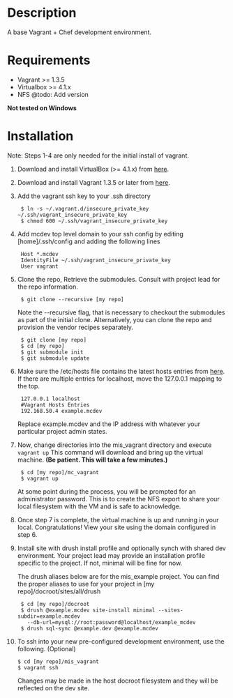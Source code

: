 # Description

A base Vagrant + Chef development environment.

# Requirements

* Vagrant >= 1.3.5
* Virtualbox >= 4.1.x
* NFS @todo: Add version

**Not tested on Windows**

# Installation

Note: Steps 1-4 are only needed for the initial install of vagrant.

1. Download and install VirtualBox (>= 4.1.x) 
from [here](https://www.virtualbox.org/wiki/Downloads).

2. Download and install Vagrant 1.3.5 or later 
from [here](http://downloads.vagrantup.com/).

3. Add the vagrant ssh key to your .ssh directory

        $ ln -s ~/.vagrant.d/insecure_private_key ~/.ssh/vagrant_insecure_private_key
        $ chmod 600 ~/.ssh/vagrant_insecure_private_key

4. Add mcdev top level domain to your ssh config by editing [home]/.ssh/config and 
adding the following lines

        Host *.mcdev
        IdentityFile ~/.ssh/vagrant_insecure_private_key
        User vagrant


5. Clone the repo, Retrieve the submodules. Consult with project lead for the repo 
information.

        $ git clone --recursive [my repo]

    Note the --recursive flag, that is necessary to checkout the submodules as part 
    of the initial clone. Alternatively, you can clone the repo and provision the 
    vendor recipes separately.

        $ git clone [my repo]
        $ cd [my repo]
        $ git submodule init
        $ git submodule update

6. Make sure the /etc/hosts file contains the latest hosts entries from 
[here](https://docs.google.com/a/mediacurrent.com/spreadsheet/pub?key=0AuLhQk3Txl-JdFNGOGNEV0twcUlwR09tWkU1NVNMZnc&output=html). 
If there are multiple entries for localhost, move the 127.0.0.1 mapping to the top.

        127.0.0.1 localhost
        #Vagrant Hosts Entries
        192.168.50.4 example.mcdev


    Replace example.mcdev and the IP address with whatever your particular 
    project admin states.

7. Now, change directories into the mis_vagrant directory and execute `vagrant up` 
This command will download and bring up the virtual machine.
**(Be patient.  This will take a few minutes.)**

        $ cd [my repo]/mc_vagrant
        $ vagrant up

    At some point during the process, you will be prompted for an administrator 
    password. This is to create the NFS export to share your local filesystem 
    with the VM and is safe to acknowledge.

8. Once step 7 is complete, the virtual machine is up and running in your local. 
Congratulations! View your site using the domain configured in step 6.

9. Install site with drush install profile and optionally synch with shared dev 
environment. Your project lead may provide an installation profile specific to 
the project. If not, minimal will be fine for now.

    The drush aliases below are for the mis_example project. You can find the 
    proper aliases to use for your project in [my repo]/docroot/sites/all/drush

        $ cd [my repo]/docroot
        $ drush @example.mcdev site-install minimal --sites-subdir=example.mcdev 
          --db-url=mysql://root:password@localhost/example_mcdev
        $ drush sql-sync @example.dev @example.mcdev

10. To ssh into your new pre-configured development environment, use the 
following. (Optional)

        $ cd [my repo]/mis_vagrant
        $ vagrant ssh

    Changes may be made in the host docroot filesystem and they will be 
    reflected on the dev site.
